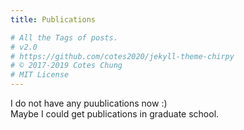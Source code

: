 ```yaml
---
title: Publications

# All the Tags of posts.
# v2.0
# https://github.com/cotes2020/jekyll-theme-chirpy
# © 2017-2019 Cotes Chung
# MIT License
---
```


I do not have any puublications now :)  
Maybe I could get publications in graduate school.
